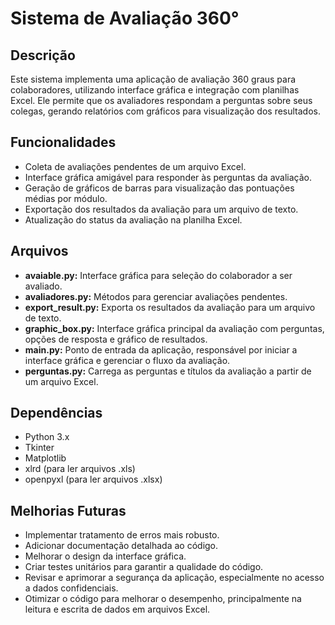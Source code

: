 # Sistema de Avaliação 360°

## Descrição

Este sistema implementa uma aplicação de avaliação 360 graus para colaboradores, utilizando interface gráfica e integração com planilhas Excel. Ele permite que os avaliadores respondam a perguntas sobre seus colegas, gerando relatórios com gráficos para visualização dos resultados.

## Funcionalidades

- Coleta de avaliações pendentes de um arquivo Excel.
- Interface gráfica amigável para responder às perguntas da avaliação.
- Geração de gráficos de barras para visualização das pontuações médias por módulo.
- Exportação dos resultados da avaliação para um arquivo de texto.
- Atualização do status da avaliação na planilha Excel.

## Arquivos

- **avaiable.py:** Interface gráfica para seleção do colaborador a ser avaliado.
- **avaliadores.py:** Métodos para gerenciar avaliações pendentes.
- **export_result.py:** Exporta os resultados da avaliação para um arquivo de texto.
- **graphic_box.py:** Interface gráfica principal da avaliação com perguntas, opções de resposta e gráfico de resultados.
- **main.py:** Ponto de entrada da aplicação, responsável por iniciar a interface gráfica e gerenciar o fluxo da avaliação.
- **perguntas.py:** Carrega as perguntas e títulos da avaliação a partir de um arquivo Excel.

## Dependências

- Python 3.x
- Tkinter
- Matplotlib
- xlrd (para ler arquivos .xls)
- openpyxl (para ler arquivos .xlsx)

## Melhorias Futuras

- Implementar tratamento de erros mais robusto.
- Adicionar documentação detalhada ao código.
- Melhorar o design da interface gráfica.
- Criar testes unitários para garantir a qualidade do código.
- Revisar e aprimorar a segurança da aplicação, especialmente no acesso a dados confidenciais.
- Otimizar o código para melhorar o desempenho, principalmente na leitura e escrita de dados em arquivos Excel.